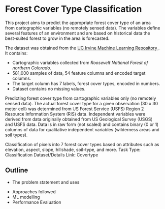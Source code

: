 # Forest Cover Type Classification

This project aims to predict the appropriate forest cover type of an area from cartographic variables (no remotely sensed data). The variables define several features of an environment and are based on historical data the best-suited forest to grow in the area is forecasted. 

The dataset was obtained from the [UC Irvine Machine Learning Repository ](https://archive.ics.uci.edu/dataset/31/covertype) . It contains: 
* Cartographic variables collected from _Roosevelt National Forest of northern Colorado._
*  581,000 samples of data, 54 feature columns and encoded target columns.
*  The target column has 7 labels, forest cover types, encoded in numbers.
*  Dataset contains no missing values.







Predicting forest cover type from cartographic variables only (no remotely sensed data).  The actual forest cover type for a given observation (30 x 30 meter cell) was determined from US Forest Service (USFS) Region 2 Resource Information System (RIS) data.  Independent variables were derived from data originally obtained from US Geological Survey (USGS) and USFS data.  Data is in raw form (not scaled) and contains binary (0 or 1) columns of data for qualitative independent variables (wilderness areas and soil types).

Classification of pixels into 7 forest cover types based on attributes such as elevation, 
aspect, slope, hillshade, soil-type, and more.
Task Type: Classification
Dataset/Details Link: Covertype


## Outline

* The problem statement and uses
- Approaches followed
- ML modelling
- Performance Evaluation




